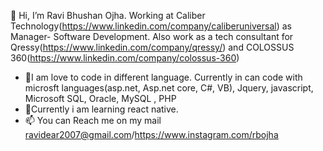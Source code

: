  👋 Hi, I’m Ravi  Bhushan  Ojha. Working at Caliber Technology(https://www.linkedin.com/company/caliberuniversal) as Manager- Software Development. 
Also work as a tech consultant for Qressy(https://www.linkedin.com/company/qressy/) and COLOSSUS 360(https://www.linkedin.com/company/colossus-360) 
- 👀I am love to code in different language. Currently in can code with microsft languages(asp.net, Asp.net core, C#, VB), Jquery, javascript, Microsoft SQL, Oracle, MySQL , PHP 
- 🌱Currently i am learning react native. 
- 📫 You can Reach me on my mail ravidear2007@gmail.com/https://www.instagram.com/rbojha

<!---
raviojha08/raviojha08 is a ✨ special ✨ repository because its `README.md` (this file) appears on your GitHub profile.
You can click the Preview link to take a look at your changes.
--->
